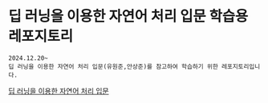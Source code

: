# 딥 러닝을 이용한 자연어 처리 입문 학습용 레포지토리
    2024.12.20~
    딥 러닝을 이용한 자연어 처리 입문(유원준,안상준)를 참고하여 학습하기 위한 레포지토리입니다.
    
    
[딥 러닝을 이용한 자연어 처리 입문](https://wikidocs.net/book/2155)